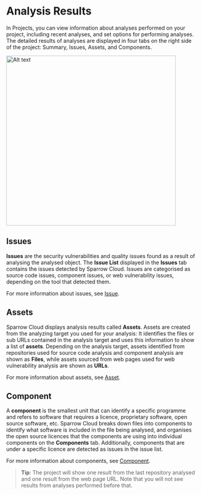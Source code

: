 # Analysis Results

In Projects, you can view information about analyses performed on your project, including recent analyses, and set options for performing analyses. The detailed results of analyses are displayed in four tabs on the right side of the project: Summary, Issues, Assets, and Components.

<img src="projdetails01.png" alt="Alt text" width="450"/>

## Issues

**Issues** are the security vulnerabilities and quality issues found as a result of analysing the analysed object. The **Issue List** displayed in the **Issues** tab contains the issues detected by Sparrow Cloud. Issues are categorised as source code issues, component issues, or web vulnerability issues, depending on the tool that detected them.

For more information about issues, see [Issue](issue.md).

## Assets

Sparrow Cloud displays analysis results called **Assets**. Assets are created from the analyzing target you used for your analysis: It identifies the files or sub URLs contained in the analysis target and uses this information to show a list of **assets**. Depending on the analysis target, assets identified from repositories used for source code analysis and component analysis are shown as **Files**, while assets sourced from web pages used for web vulnerability analysis are shown as **URLs**.

For more information about assets, see [Asset](asset.md).

## Component

A **component** is the smallest unit that can identify a specific programme and refers to software that requires a licence, proprietary software, open source software, etc. Sparrow Cloud breaks down files into components to identify what software is included in the file being analysed, and organises the open source licences that the components are using into individual components on the **Components** tab. Additionally, components that are under a specific licence are detected as issues in the issue list.

For more information about components, see [Component](component.md).

> **Tip**: The project will show one result from the last repository analysed and one result from the web page URL. Note that you will not see results from analyses performed before that.
